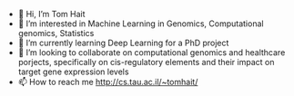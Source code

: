 - 👋 Hi, I’m Tom Hait
- 👀 I’m interested in Machine Learning in Genomics, Computational genomics, Statistics
- 🌱 I’m currently learning Deep Learning for a PhD project
- 💞️ I’m looking to collaborate on computational genomics and healthcare porjects, specifically on cis-regulatory elements and their impact on target gene expression levels
- 📫 How to reach me http://cs.tau.ac.il/~tomhait/

<!---
tomhait/tomhait is a ✨ special ✨ repository because its `README.md` (this file) appears on your GitHub profile.
You can click the Preview link to take a look at your changes.
--->
